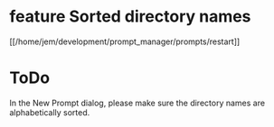 # feature Sorted directory names

[[/home/jem/development/prompt_manager/prompts/restart]]

# ToDo

In the New Prompt dialog, please make sure the directory names are alphabetically sorted.